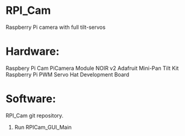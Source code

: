 # RPI_Cam
Raspberry Pi camera with full tilt-servos
 
 # Hardware:
 Raspbery Pi Cam
 PiCamera Module NOIR v2
 Adafruit Mini-Pan Tilt Kit
 Raspberry Pi PWM Servo Hat Development Board
 
 # Software:
 RPI_Cam git repository. 
 
 1. Run RPICam_GUI_Main
